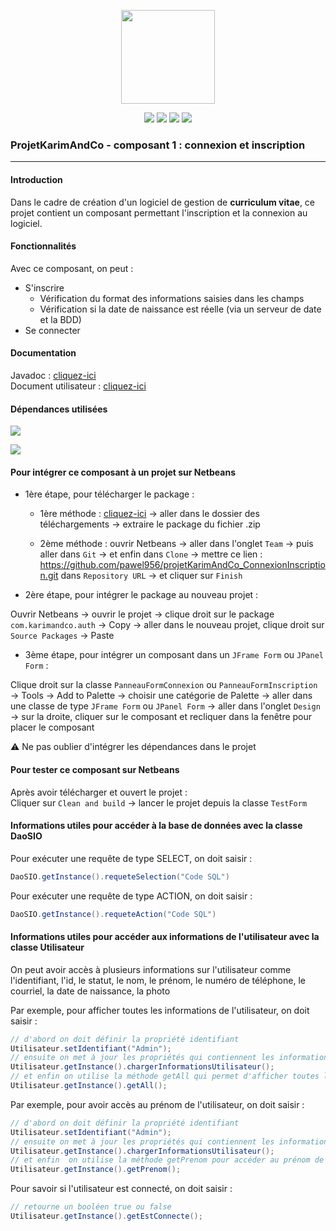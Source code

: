 <p align="center">
<img src="https://image.flaticon.com/icons/svg/311/311334.svg" width="150">
</p>

<p align="center">
<img src="http://hits.dwyl.io/Geleetz/Geleetz/PPE3_KarimAndCo.svg">
<img src="https://img.shields.io/github/contributors/Geleetz/PPE3_KarimAndCo">
<img src="https://img.shields.io/github/repo-size/Geleetz/PPE3_KarimAndCo">
<img src="https://img.shields.io/badge/project-maven-red">
</p>

### ProjetKarimAndCo - composant 1 : connexion et inscription
---

#### Introduction
Dans le cadre de création d'un logiciel de gestion de **curriculum vitae**, ce projet contient un composant permettant l'inscription et la connexion au logiciel.

#### Fonctionnalités
Avec ce composant, on peut :
 + S'inscrire
	 + Vérification du format des informations saisies dans les champs
	 + Vérification si la date de naissance est réelle (via un serveur de date et la BDD)
 + Se connecter

#### Documentation
Javadoc : [cliquez-ici](https://pawel956.github.io/projetKarimAndCo_ConnexionInscription/)  
Document utilisateur : [cliquez-ici](https://docs.google.com/document/d/1nW1IItZ4RfnRoahEaQirap2QfmtTX6tPgkBLDmhopvI/edit?usp=sharing)

#### Dépendances utilisées
[<img src="https://img.shields.io/badge/commons--net-3.6-success">](http://mirrors.ircam.fr/pub/apache//commons/net/binaries/commons-net-3.6-bin.zip)  

[<img src="https://img.shields.io/badge/mysql--connector--java-5.1.48-success">](https://repo1.maven.org/maven2/mysql/mysql-connector-java/5.1.48/mysql-connector-java-5.1.48.jar)

#### Pour intégrer ce composant à un projet sur Netbeans
+ 1ère étape, pour télécharger le package :

	+ 1ère méthode : [cliquez-ici](https://github.com/pawel956/projetKarimAndCo_ConnexionInscription/archive/master.zip) → aller dans le dossier des téléchargements → extraire le package du fichier .zip

	+ 2ème méthode : ouvrir Netbeans → aller dans l'onglet `Team` → puis aller dans `Git` → et enfin dans `Clone` → mettre ce lien : https://github.com/pawel956/projetKarimAndCo_ConnexionInscription.git  dans `Repository URL` → et cliquer sur `Finish`

+ 2ère étape, pour intégrer le package au nouveau projet :

Ouvrir Netbeans → ouvrir le projet → clique droit sur le package `com.karimandco.auth` → Copy → aller dans le nouveau projet, clique droit sur `Source Packages` → Paste

+ 3ème étape, pour intégrer un composant dans un `JFrame Form` ou `JPanel Form` :

Clique droit sur la classe `PanneauFormConnexion` ou `PanneauFormInscription` → Tools → Add to Palette → choisir une catégorie de Palette → aller dans une classe de type `JFrame Form` ou `JPanel Form` → aller dans l'onglet `Design` → sur la droite, cliquer sur le composant et recliquer dans la fenêtre pour placer le composant

⚠ Ne pas oublier d'intégrer les dépendances dans le projet

#### Pour tester ce composant sur Netbeans
Après avoir télécharger et ouvert le projet :  
Cliquer sur `Clean and build` → lancer le projet depuis la classe `TestForm`

#### Informations utiles pour accéder à la base de données avec la classe DaoSIO
Pour exécuter une requête de type SELECT, on doit saisir :
```java
DaoSIO.getInstance().requeteSelection("Code SQL")
```

Pour exécuter une requête de type ACTION, on doit saisir :
```java
DaoSIO.getInstance().requeteAction("Code SQL")
```

#### Informations utiles pour accéder aux informations de l'utilisateur avec la classe Utilisateur
On peut avoir accès à plusieurs informations sur l'utilisateur comme l'identifiant, l'id, le statut, le nom, le prénom, le numéro de téléphone, le courriel, la date de naissance, la photo

Par exemple, pour afficher toutes les informations de l'utilisateur, on doit saisir : 
```java
// d'abord on doit définir la propriété identifiant
Utilisateur.setIdentifiant("Admin");
// ensuite on met à jour les propriétés qui contiennent les informations de l'utilisateur
Utilisateur.getInstance().chargerInformationsUtilisateur();
// et enfin on utilise la méthode getAll qui permet d'afficher toutes les informations de l'utilisateur (utile pour débug)
Utilisateur.getInstance().getAll();
```

Par exemple, pour avoir accès au prénom de l'utilisateur, on doit saisir : 
```java
// d'abord on doit définir la propriété identifiant
Utilisateur.setIdentifiant("Admin");
// ensuite on met à jour les propriétés qui contiennent les informations de l'utilisateur
Utilisateur.getInstance().chargerInformationsUtilisateur();
// et enfin  on utilise la méthode getPrenom pour accéder au prénom de l'utilisateur
Utilisateur.getInstance().getPrenom();
```

Pour savoir si l'utilisateur est connecté, on doit saisir :
```java
// retourne un booléen true ou false
Utilisateur.getInstance().getEstConnecte();
```
